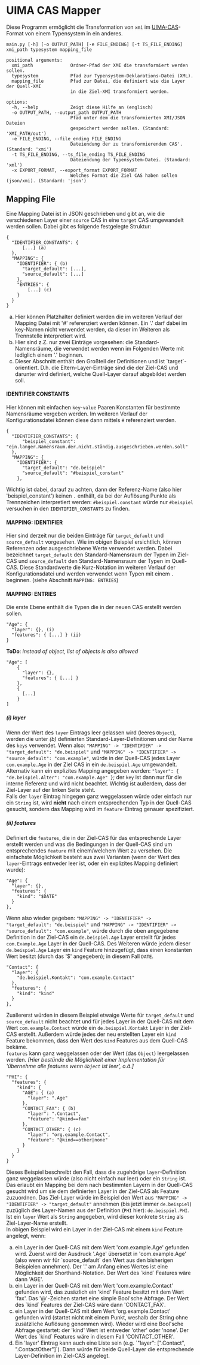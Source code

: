 # UIMA CAS Mapper

Diese Programm ermöglicht die Transformation von ``xmi`` im [UIMA-CAS](https://uima.apache.org/)-Format von einem Typensystem in ein anderes.  
```
main.py [-h] [-o OUTPUT_PATH] [-e FILE_ENDING] [-t TS_FILE_ENDING] xmi_path typesystem mapping_file

positional arguments:                                                                                     
  xmi_path              Ordner-Pfad der XMI die transformiert werden sollen.
  typesystem            Pfad zur Typensystem-Deklarations-Datei (XML).
  mapping_file          Pfad zur Datei, die definiert wie die Layer der Quell-XMI
                        in die Ziel-XMI transformiert werden.
  
options:
  -h, --help            Zeigt diese Hilfe an (englisch)
  -o OUTPUT_PATH, --output_path OUTPUT_PATH
                        Pfad unter dem die transformierten XMI/JSON Dateien
                        gespeichert werden sollen. (Standard: 'XMI_PATH/out')
  -e FILE_ENDING, --file_ending FILE_ENDING
                        Dateiendung der zu transformierenden CAS'. (Standard: 'xmi')
  -t TS_FILE_ENDING, --ts_file_ending TS_FILE_ENDING
                        Dateiendung der Typensystem-Datei. (Standard: 'xml')
  -x EXPORT_FORMAT, --export_format EXPORT_FORMAT
                        Welches Format die Ziel CAS haben sollen (json/xmi). (Standard: 'json')
```

## Mapping File

Eine Mapping Datei ist in JSON geschrieben und gibt an, wie die verschiedenen Layer einer `source` CAS in eine `target` CAS umgewandelt werden sollen.
Dabei gibt es folgende festgelegte Struktur:
```
{
  "IDENTIFIER_CONSTANTS": {
      [...] (a)
  },
  "MAPPING": {
    "IDENTIFIER": { (b)
      "target_default": [...],
      "source_default": [...]
    },
    "ENTRIES": {
        [...] (c)
    }
  }
}
```
<ol type="a">
  <li>
    Hier können Platzhalter definiert werden die im weiteren Verlauf der Mapping Datei mit '#' referenziert werden können.
    Ein '.' darf dabei im key-Namen nicht verwendet werden, da dieser im Weiteren als Trennstelle interpretiert wird. 
  </li>
  <li>
    Hier sind z.Z. nur zwei Einträge vorgesehen:
    die Standard-Namensräume, die verwendet werden wenn im Folgenden Werte mit lediglich einem '.' beginnen.
  </li>
  <li>
    Dieser Abschnitt enthält den Großteil der Definitionen und ist `target`-orientiert.
    D.h. die Eltern-Layer-Einträge sind die der Ziel-CAS und darunter wird definiert, welche Quell-Layer darauf abgebildet werden soll.
  </li>
</ol>

#### IDENTIFIER CONSTANTS
Hier können mit einfachen `key`-`value` Paaren Konstanten für bestimmte Namensräume vergeben werden.
Im weiteren Verlauf der Konfigurationsdatei können diese dann mittels `#` referenziert werden.
```
{
  "IDENTIFIER_CONSTANTS": {
      "beispiel_constant": "ein.langer.Namensraum.der.nicht.ständig.ausgeschrieben.werden.soll"
  },
  "MAPPING": {
    "IDENTIFIER": {
      "target_default": "de.beispiel"
      "source_default": "#beispiel_constant"
    },
```
Wichtig ist dabei, darauf zu achten, dann der Referenz-Name (also hier 'beispiel_constant') keinen `.` enthält,
da bei der Auflösung Punkte als Trennzeichen interpretiert werden:
`#beispiel.constant` würde nur `#beispiel` versuchen in den `IDENTIFIER_CONSTANTS` zu finden.

#### MAPPING: IDENTIFIER
Hier sind derzeit nur die beiden Einträge für ``target_default`` und `source_default` vorgesehen.
Wie im obigen Beispiel ersichtlich, können Referenzen oder ausgeschriebene Werte verwendet werden.
Dabei bezeichnet ``target_default`` den Standard-Namensraum der Typen im Ziel-CAS und
`source_default` den Standard-Namensraum der Typen im Quell-CAS.
Diese Standardwerte die Kurz-Notation im weiteren Verlauf der Konfigurationsdatei und
werden verwendet wenn Typen mit einem ``.`` beginnen. (siehe Abschnitt `MAPPING: ENTRIES`)

#### MAPPING: ENTRIES
Die erste Ebene enthält die Typen die in der neuen CAS erstellt werden sollen.
```
"Age": {
  "layer": {}, (i)
  "features": { [...] } (ii)
}
```
__ToDo__: _instead of object, list of objects is also allowed_
```
"Age": [
    {
      "layer": {},
      "features": { [...] }
    },
    {
      [...]
    }
]
```

##### (i) layer
Wenn der Wert des ``layer`` Eintrags leer gelassen wird (leeres `Object`), werden die unter *(b)* definierten Standard-Layer-Definitionen und der Name des `keys` verwendet.
Wenn also:
``"MAPPING" -> "IDENTIFIER" -> "target_default": "de.beispiel"`` und
``"MAPPING" -> "IDENTIFIER" -> "source_default": "com.example"``,
würde in der Quell-CAS jedes Layer `com.example.Age` in der Ziel CAS in ein `de.beispiel.Age` umgewandelt.  
Alternativ kann ein explizites Mapping angegeben werden:
``"layer": { "de.beispiel.Alter": "com.example.Age" }``; der `key` ist dann nur für die interne Referenz und wird nicht beachtet.
Wichtig ist außerdem, dass der Ziel-Layer auf der linken Seite steht.  
Falls der `layer` Eintrag hingegen ganz weggelassen würde oder einfach nur ein ``String`` ist, wird **nicht** nach einem entsprechenden Typ in der Quell-CAS gesucht, sondern das Mapping wird im `feature`-Eintrag genauer spezifiziert.

##### (ii) features
Definiert die `features`, die in der Ziel-CAS für das entsprechende Layer erstellt werden und was die Bedingungen in der Quell-CAS sind um entsprechendes `feature` mit einem/welchem Wert zu versehen.
Die einfachste Möglichkeit besteht aus zwei Varianten (wenn der Wert des `layer`-Eintrags entweder leer ist, oder ein explizites Mapping definiert wurde):
```
"Age": {
  "layer": {},
  "features": {
    "kind": "$DATE"
  }
},
```
Wenn also wieder gegeben:
``"MAPPING" -> "IDENTIFIER" -> "target_default": "de.beispiel"`` und
``"MAPPING" -> "IDENTIFIER" -> "source_default": "com.example"``,
würde durch die oben angegebene Definition in der Ziel-CAS ein `de.beispiel.Age` Layer erstellt für jedes `com.Example.Age` Layer in der Quell-CAS.
Des Weiteren würde jedem dieser `de.beispiel.Age` Layer ein `kind` Feature hinzugefügt, dass einen konstanten Wert besitzt (durch das '$' angegeben); in diesem Fall `DATE`.
```
"Contact": {
  "layer": {
    "de.beispiel.Kontakt": "com.example.Contact"
  },
  "features": {
    "kind": "kind"
  }
},
```
Zuallererst würden in diesem Beispiel etwaige Werte für `target_default` und `source_default` nicht beachtet und
für jedes Layer in der Quell-CAS mit dem Wert `com.example.Contact` würde ein `de.beispiel.Kontakt` Layer in der Ziel-CAS erstellt.
Außerdem würde jedes der neu erstellten Layer ein `kind` Feature bekommen, dass den Wert des `kind` Features aus dem Quell-CAS bekäme.  
``features`` kann ganz weggelassen oder der Wert (das ``Object``) leergelassen werden. *[Hier bestünde die Möglichkeit einer Implementation für 'übernehme alle features wenn `Object` ist leer', o.ä.]*
```
"PHI": {
  "features": {
    "kind": {
      "AGE": { (a)
        "layer": ".Age"
      },
      "CONTACT_FAX": { (b)
        "layer": ".Contact",
        "feature": "@kind==fax"
      },
      "CONTACT_OTHER": { (c)
        "layer": "org.example.Contact",
        "feature": "@kind==other|none"
      }
    }
  }
}
```
Dieses Beispiel beschreibt den Fall, dass die zugehörige `layer`-Definition ganz weggelassen würde (also nicht einfach nur leer) oder ein ``String`` ist.
Das erlaubt ein Mapping bei dem nach bestimmten Layern in der Quell-CAS gesucht wird um sie dem definierten Layer in der Ziel-CAS als Feature zuzuordnen.
Das Ziel-Layer würde im Beispiel den Wert aus `"MAPPING" -> "IDENTIFIER" -> "target_default"` annehmen (bis jetzt immer `de.beispiel`) zuzüglich des Layer-Namen aus der Definition (`PHI` hier):
``de.beispiel.PHI``. Ist ein `layer` Wert als ``String`` angegeben, wird dieser konkrete `String` als Ziel-Layer-Name erstellt.  
In obigen Beispiel wird ein Layer in der Ziel-CAS mit einem `kind` Feature angelegt, wenn:  
<ol type="a">
  <li>
    ein Layer in der Quell-CAS mit dem Wert 'com.example.Age' gefunden wird.
    Zuerst wird der Ausdruck '.Age' übersetzt in 'com.example.Age' (also wenn wir für `source_default` den Wert aus den bisherigen Beispielen annehmen).
    Der '.' am Anfang eines Wertes ist eine Möglichkeit der Shorthand-Notation.
    Der Wert des `kind` Features wäre dann 'AGE'.
  </li>
  <li>
    ein Layer in der Quell-CAS mit dem Wert 'com.example.Contact' gefunden wird,
    das zusäzlich ein 'kind' Feature besitzt mit dem Wert 'fax'. Das '@'-Zeichen startet eine simple Bool'sche Abfrage.
    Der Wert des `kind` Features der Ziel-CAS wäre dann 'CONTACT_FAX'.
  </li>
  <li>
    ein Layer in der Quell-CAS mit dem Wert 'org.example.Contact' gefunden wird (startet nicht mit einem Punkt, weshalb der String ohne zusätzliche Auflösung genommen wird).
    Wieder wird eine Bool'sche Abfrage gestartet: der 'kind' Wert ist entweder 'other' oder 'none'.
    Der Wert des `kind` Features wäre in diesem Fall 'CONTACT_OTHER'.
  </li>
  <li>
    Ein 'layer' Eintrag kann auch eine Liste sein (e.g. `"layer": [".Contact", ".ContactOther"]`). Dann würde für beide Quell-Layer die entsprechende Layer-Definition im Ziel-CAS angelegt.
  </li>
</ol>